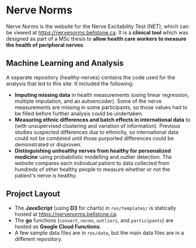 # Nerve Norms

Nerve Norms is the website for the Nerve Excitability Test (NET), which can be viewed at https://nervenorms.bellstone.ca. It is a **clinical tool** which was designed as part of a MSc thesis to **allow health care workers to measure the health of peripheral nerves**.

## Machine Learning and Analysis

A separate repository (healthy-nerves) contains the code used for the analysis that led to this site. It included the following:
* **Imputing missing data** in health measurements (using linear regression, multiple imputation, and an autoencoder). Some of the nerve measurements are missing in some participants, so those values had to be filled before further analysis could be undertaken.
* **Measuring ethnic differences and batch effects in international data** to (with unsupervised clustering and variation of information). Previous studies suspected differences due to ethnicity, so international data could not be combined until those purported differences could be demonstrated or disproven.
* **Distinguishing unhealthy nerves from healthy for personalized medicine** using probabilistic modelling and outlier detection. The website compares each individual patient to data collected from hundreds of other healthy people to measure whether or not the patient's nerve is healthy.

## Project Layout

* The **JavaScript** (using **D3** for charts) in `res/templates/` is statically hosted at https://nervenorms.bellstone.ca.
* The **go** functions (`convert`, `norms`, `outliers`, and `participants`) are hosted as **Google Cloud Functions**.
* A few sample data files are in `res/data`, but the main data files are in a different repository.
